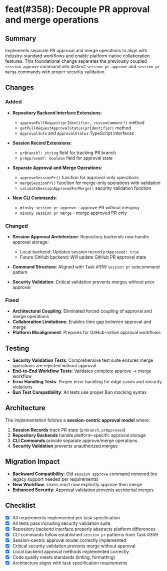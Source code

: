 # feat(#358): Decouple PR approval and merge operations

## Summary

Implements separate PR approval and merge operations to align with industry-standard workflows and enable platform-native collaboration features. This foundational change separates the previously coupled `session approve` command into distinct `session pr approve` and `session pr merge` commands with proper security validation.

## Changes

### Added

- **Repository Backend Interface Extensions**:
  - `approvePullRequest(prIdentifier, reviewComment?)` method
  - `getPullRequestApprovalStatus(prIdentifier)` method  
  - `ApprovalInfo` and `ApprovalStatus` TypeScript interfaces

- **Session Record Extensions**:
  - `prBranch?: string` field for tracking PR branch
  - `prApproved?: boolean` field for approval state

- **Separate Approval and Merge Operations**:
  - `approveSessionPr()` function for approval-only operations
  - `mergeSessionPr()` function for merge-only operations with validation
  - `validateSessionApprovedForMerge()` security validation function

- **New CLI Commands**:
  - `minsky session pr approve` - approve PR without merging
  - `minsky session pr merge` - merge approved PR only

### Changed

- **Session Approval Architecture**: Repository backends now handle approval storage:
  - Local backend: Updates session record `prApproved: true`
  - Future GitHub backend: Will update GitHub PR approval state
  
- **Command Structure**: Aligned with Task #359 `session pr` subcommand pattern

- **Security Validation**: Critical validation prevents merges without prior approval

### Fixed

- **Architectural Coupling**: Eliminated forced coupling of approval and merge operations
- **Collaboration Limitations**: Enables time gap between approval and merge
- **Platform Misalignment**: Prepares for GitHub-native approval workflows

## Testing

- **Security Validation Tests**: Comprehensive test suite ensures merge operations are rejected without approval
- **End-to-End Workflow Tests**: Validates complete approve → merge workflow
- **Error Handling Tests**: Proper error handling for edge cases and security violations
- **Bun Test Compatibility**: All tests use proper Bun mocking syntax

## Architecture

The implementation follows a **session-centric approval model** where:

1. **Session Records** track PR state (`prBranch`, `prApproved`)
2. **Repository Backends** handle platform-specific approval storage
3. **CLI Commands** provide separate approve/merge operations
4. **Security Validation** prevents unauthorized merges

## Migration Impact

- **Backward Compatibility**: Old `session approve` command removed (no legacy support needed per requirements)
- **New Workflow**: Users must now explicitly approve then merge
- **Enhanced Security**: Approval validation prevents accidental merges

## Checklist

- [x] All requirements implemented per task specification
- [x] All tests pass including security validation suite
- [x] Repository backend interface properly abstracts platform differences  
- [x] CLI commands follow established `session pr` patterns from Task #359
- [x] Session-centric approval model correctly implemented
- [x] Critical security validation prevents merge without approval
- [x] Local backend approval methods implemented correctly
- [x] Code quality meets standards (linting, formatting)
- [x] Architecture aligns with task specification requirements
